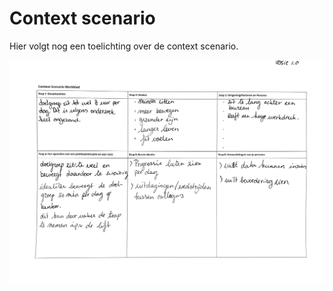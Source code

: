 # Context scenario

Hier volgt nog een toelichting over de context scenario.

![](../.gitbook/assets/context-scenario-1.0.png)

